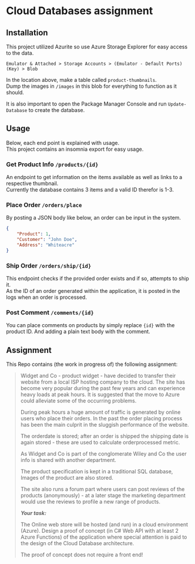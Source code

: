 # Cloud Databases assignment

## Installation

This project utilized Azurite so use Azure Storage Explorer for easy access to the data.

`Emulator & Attached > Storage Accounts > (Emulator - Default Ports) (Key) > Blob`

In the location above, make a table called `product-thumbnails`.\
Dump the images in `/images` in this blob for everything to function as it should.

It is also important to open the Package Manager Console and run `Update-Database` to create the database.

## Usage

Below, each end point is explained with usage.\
This project contains an insomnia export for easy usage.

### Get Product Info `/products/{id}`

An endpoint to get information on the items available as well as links to a respective thumbnail.\
Currently the database contains 3 items and a valid ID therefor is 1-3.

### Place Order `/orders/place`

By posting a JSON body like below, an order can be input in the system.

```json
{
	"Product": 1,
	"Customer": "John Doe",
	"Address": "Whiteacre"
}
```

### Ship Order `/orders/ship/{id}`

This endpoint checks if the provided order exists and if so, attempts to ship it.\
As the ID of an order generated within the application, it is posted in the logs when an order is processed.

### Post Comment `/comments/{id}`

You can place comments on products by simply replace `{id}` with the product ID.
And adding a plain text body with the comment.

## Assignment

This Repo contains (the work in progress of) the following assignment:

> Widget and Co - product widget - have decided to transfer their website from a local ISP hosting company to the cloud. The site has become very popular during the past few years and can experience heavy loads at peak hours. It is suggested that the move to Azure could alleviate some of the occurring problems.
> 
> During peak hours a huge amount of traffic is generated by online users who place their orders. In the past the order placing process has been the main culprit in the sluggish performance of the website.
> 
> The orderdate is stored; after an order is shipped the shipping date is again stored - these are used to calculate orderprocessed metric.
> 
> As Widget and Co is part of the conglomerate Wiley and Co the user info is shared with another department.
> 
> The product specification is kept in a traditional SQL database, Images of the product are also stored.
> 
> The site also runs a forum part where users can post reviews of the products (anonymously) - at a later stage the marketing department would use the reviews to profile a new range of products.
> 
> _**Your task:**_
> 
> The Online web store will be hosted (and run) in a cloud environment (Azure). Design a proof of concept (in C# Web API with at least 2 Azure Functions) of the application where special attention is paid to the design of the Cloud Database architecture.
> 
> The proof of concept does not require a front end!
